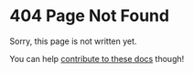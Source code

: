 # 404 Page Not Found

Sorry, this page is not written yet.

You can help [contribute to these docs](contributing-to-documentation.md) though!
